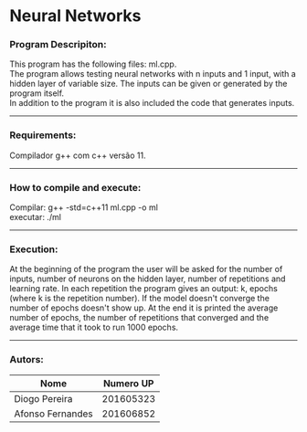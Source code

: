 # Neural Networks

### Program Descripiton:

This program has the following files: ml.cpp. <br/> 
The program allows testing neural networks with n inputs and 1 input, with a hidden layer of variable size. The inputs can be given or generated by the program itself. <br/>
In addition to the program it is also included the code that generates inputs. <br/>

-------------------------------------------

### Requirements:

Compilador g++ com c++ versão 11. <br/>

-------------------------------------------

### How to compile and execute:

Compilar: g++ -std=c++11 ml.cpp -o ml <br/> 
executar: ./ml <br/>

-------------------------------------------

### Execution:

At the beginning of the program the user will be asked for the number of inputs, number of neurons on the hidden layer, number of repetitions and learning rate. In each repetition the program gives an output: k, epochs (where k is the repetition number). If the model doesn't converge the number of epochs doesn't show up. At the end it is printed the average number of epochs, the number of repetitions that converged and the average time that it took to run 1000 epochs.

-------------------------------------------

### Autors:

| Nome              | Numero UP     |
| ----------------- | ------------- |
| Diogo Pereira     | 201605323     |
| Afonso Fernandes  | 201606852     |
